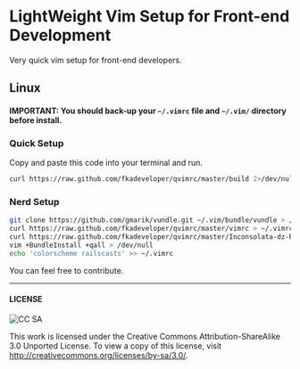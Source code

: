 LightWeight Vim Setup for Front-end Development
===============================================

Very quick vim setup for front-end developers.

## Linux

#### IMPORTANT: You should back-up your `~/.vimrc` file and `~/.vim/` directory before install.

### Quick Setup

Copy and paste this code into your terminal and run.

```bash
curl https://raw.github.com/fkadeveloper/qvimrc/master/build 2>/dev/null > /tmp/build.sh && chmod +x /tmp/build.sh && /tmp/build.sh
```

### Nerd Setup

```bash
git clone https://github.com/gmarik/vundle.git ~/.vim/bundle/vundle > /dev/null
curl https://raw.github.com/fkadeveloper/qvimrc/master/vimrc > ~/.vimrc
curl https://raw.github.com/fkadeveloper/qvimrc/master/Inconsolata-dz-Powerline.otf > ~/.fonts/Inconsolata-dz-Powerline.otf
vim +BundleInstall +qall > /dev/null
echo 'colorscheme railscasts' >> ~/.vimrc
```

You can feel free to contribute.

----
#### LICENSE

![CC SA](http://i.creativecommons.org/l/by-sa/3.0/88x31.png)

This work is licensed under the Creative Commons Attribution-ShareAlike 3.0 Unported License. To view a copy of this license, visit http://creativecommons.org/licenses/by-sa/3.0/.